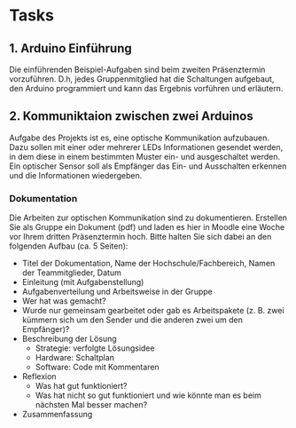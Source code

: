 # Tasks
## 1. Arduino Einführung
Die einführenden Beispiel-Aufgaben sind beim zweiten Präsenztermin vorzuführen. D.h, jedes Gruppenmitglied hat die Schaltungen aufgebaut, den Arduino programmiert und kann das Ergebnis vorführen und erläutern.

## 2. Kommuniktaion zwischen zwei Arduinos
Aufgabe des Projekts ist es, eine optische Kommunikation aufzubauen. Dazu sollen mit einer oder mehrerer LEDs Informationen gesendet werden, in dem diese in einem bestimmten Muster ein- und ausgeschaltet werden. Ein optischer Sensor soll als Empfänger das Ein- und Ausschalten erkennen und die Informationen wiedergeben. 

### Dokumentation
Die Arbeiten zur optischen Kommunikation sind zu dokumentieren. Erstellen Sie als Gruppe ein Dokument (pdf) und laden es hier in Moodle eine Woche vor Ihrem dritten Präsenztermin hoch. Bitte halten Sie sich dabei an den folgenden Aufbau (ca. 5 Seiten):

- Titel der Dokumentation, Name der Hochschule/Fachbereich, Namen der Teammitglieder, Datum
- Einleitung (mit Aufgabenstellung)
- Aufgabenverteilung und Arbeitsweise in der Gruppe
- Wer hat was gemacht?
- Wurde nur gemeinsam gearbeitet oder gab es Arbeitspakete (z. B. zwei kümmern sich um den Sender und die anderen zwei um den Empfänger)?
- Beschreibung der Lösung
    - Strategie: verfolgte Lösungsidee
    - Hardware: Schaltplan
    - Software: Code mit Kommentaren
- Reflexion
    - Was hat gut funktioniert?
    - Was hat nicht so gut funktioniert und wie könnte man es beim nächsten Mal besser machen?
- Zusammenfassung